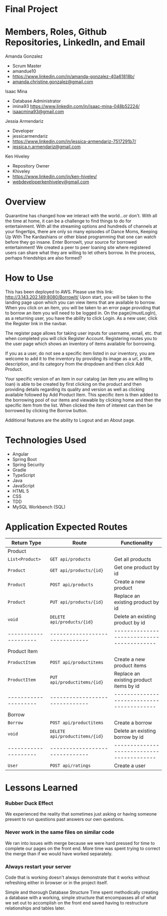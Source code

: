 # Final Project

# Members, Roles, Github Repositories, LinkedIn, and Email

Amanda Gonzalez 
- Scrum Master 
- amandue10 
- https://www.linkedin.com/in/amanda-gonzalez-40a61818b/ 
- amanda.christine.gonzalez@gmail.com

Isaac Mina 
- Database Administrator 
- imina93 https://www.linkedin.com/in/isaac-mina-048b52224/ 
- isaacmina93@gmail.com

Jessia Armendariz
- Developer
- jessicarmendariz
- https://www.linkedin.com/in/jessica-armendariz-7517291b7/
- jessica.n.armendariz@gmail.com

Ken Hiveley 
- Repository Owner 
- Khiveley 
- https://www.linkedin.com/in/ken-hiveley/ 
- webdeveloperkenhiveley@gmail.com



# Overview

Quarantine has changed how we interact with the world...or don't.  With all the
time at home, it can be a challenge to find things to do for entertainment.
With all the streaming options and hundreds of channels at your fingertips,
there are only so many episodes of Dance Moms, Keeping Up With The Kardashians
or other blasé programming that one can watch before they go insane.  Enter
BorrowIt, your source for borrowed entertainment!  We created a peer to peer
loaning site where registered users can share what they are willing to let
others borrow.  In the process, perhaps friendships are also formed?

# How to Use

This has been deployed to AWS.  Please use this link: http://3.143.202.149:8080/BorrowIt/
Upon start, you will be taken to the landing page upon which you can view items that are
 available to borrow.  When you click on an item, you will be taken to an error
 page providing that to borrow an item you will need to be logged in.  On the
 page(/mustLogIn), as a returning user, you have the ability to click Login. As
 a new user, click the Register link in the navbar.

 The register page allows for taking user inputs for username, email, etc. that
 when completed you will click Register Account.  Registering routes you to the user page which shows an
 inventory of items available for borrowing.

 If you as a user, do not see a specific item listed in our inventory,
 you are welcome to add it to the inventory by providing its image as a url, a
 title, description, and its category from the dropdown and then click Add Product.

 Your specific version of an item in our catalog (an item you are willing to loan) is able to be
 created by first clicking on the product and then providing details regarding
 its quality and version as well as clicking available followed by
 Add Product Item.  This specific item is then added to the borrowing pool of our
 items and viewable by clicking home and then the specific item from the list. When clicked
 the item of interest can then be borrowed by clicking the Borrow button.

 Additional features are the ability to Logout and an About page.

# Technologies Used

* Angular
* Spring Boot
* Spring Security
* Gradle
* TypeScript
* Java
* JavaScript
* HTML 5
* CSS
* TDD
* MySQL Workbench (SQL)

# Application Expected Routes

| Return Type        | Route                        | Functionality                           |
|--------------------|------------------------------|-----------------------------------------|
| Product            |                              |                                         |
|`List<Product>`     |`GET api/products`            | Get all products                        |
|`Product`           |`GET api/products/{id}`       | Get one product by id                   |
|`Product`           |`POST api/products`           | Create a new product                    |
|`Product`           |`PUT api/products/{id}`       | Replace an existing product by id       |
|`void`              |`DELETE api/products/{id}`    | Delete an existing product by id        |
|--------------------|------------------------------|-----------------------------------------|
| Product Item       |                              |                                         |
|`ProductItem`       |`POST api/productitems`       | Create a new product items              |
|`ProductItem`       |`PUT api/productitems/{id}`   | Replace an existing product items by id |
|--------------------|------------------------------|-----------------------------------------|
| Borrow             |                              |                                         |
|`Borrow`            |`POST api/productitems`       | Create a borrow                         |
|`void`              |`DELETE api/productitems/{id}`| Delete an existing borrow by id         |
|--------------------|------------------------------|-----------------------------------------|
|`User`              |`POST api/ratings`            | Create a user                           |

# Lessons Learned

### Rubber Duck Effect
We experienced the reality that sometimes just asking or having someone present
to run questions past answers our own questions.

### Never work in the same files on similar code
We ran into issues with merge because we were hard pressed for time to complete
our pages on the front end.  More time was spent trying to correct the merge
than if we would have worked separately.

### Always restart your server

Code that is working doesn't always demonstrate that it works without refreshing
 either in browser or in the project itself.

Simple and thorough Database Structure
Time spent methodically creating a database with a working, simple structure
that encompasses all of what we set out to accomplish on the front end saved
having to restructure relationships and tables later.

